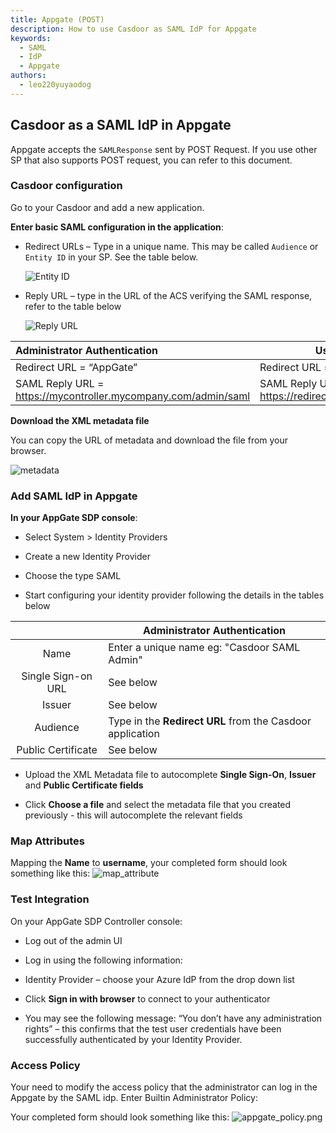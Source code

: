 ```yaml
---
title: Appgate (POST)
description: How to use Casdoor as SAML IdP for Appgate
keywords:
  - SAML
  - IdP
  - Appgate
authors:
  - leo220yuyaodog
---
```


## Casdoor as a SAML IdP in Appgate

Appgate accepts the `SAMLResponse` sent by POST Request. If you use other SP that also supports POST request, you can refer to this document.

### Casdoor configuration

Go to your Casdoor and add a new application.

**Enter basic SAML configuration in the application**:

- Redirect URLs – Type in a unique name. This may be called `Audience` or `Entity ID` in your SP. See the table below.

  ![Entity ID](/img/how-to-connect/saml/saml_entityId.png)

- Reply URL – type in the URL of the ACS verifying the SAML response, refer to the table below

  ![Reply URL](/img/how-to-connect/saml/saml_replyURL.png)

| Administrator Authentication                                     | User Authentication                                          |
|:---------------------------------------------------------------- | ------------------------------------------------------------ |
| Redirect URL = “AppGate”                                         | Redirect URL = “AppGate Client”                              |
| SAML Reply URL = <https://mycontroller.mycompany.com/admin/saml> | SAML Reply URL = <https://redirectserver.mycompany.com/saml> |

**Download the XML metadata file**

You can copy the URL of metadata and download the file from your browser.

![metadata](/img/how-to-connect/saml/saml_matedata_url.png)

### Add SAML IdP in Appgate

**In your AppGate SDP console**:

- Select System > Identity Providers

- Create a new Identity Provider

- Choose the type SAML

- Start configuring your identity provider following the details in the tables below

|                    | Administrator Authentication                              |
|:------------------:| --------------------------------------------------------- |
|        Name        | Enter a unique name eg: "Casdoor SAML Admin"              |
| Single Sign-on URL | See below                                                 |
|       Issuer       | See below                                                 |
|      Audience      | Type in the **Redirect URL** from the Casdoor application |
| Public Certificate | See below                                                 |

- Upload the XML Metadata file to autocomplete **Single Sign-On**, **Issuer** and **Public Certificate fields**

- Click **Choose a file** and select the metadata file that you created previously - this will autocomplete the relevant fields

### Map Attributes

Mapping the **Name** to **username**, your completed form should look something like this: ![map_attribute](/img/how-to-connect/saml/saml_map_attribute.png)

### Test Integration

On your AppGate SDP Controller console:

- Log out of the admin UI

- Log in using the following information:

- Identity Provider – choose your Azure IdP from the drop down list

- Click **Sign in with browser** to connect to your authenticator

- You may see the following message: “You don’t have any administration rights” – this confirms that the test user credentials have been successfully authenticated by your Identity Provider.

### Access Policy

Your need to modify the access policy that the administrator can log in the Appgate by the SAML idp. Enter Builtin Administrator Policy:

Your completed form should look something like this: ![appgate_policy.png](/img/how-to-connect/saml/saml_appgate_policy.png)
